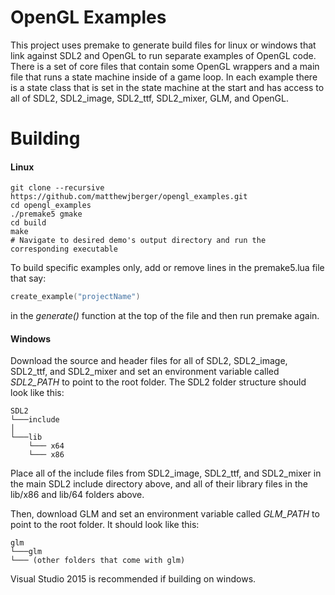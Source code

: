 # OpenGL Examples

This project uses premake to generate build files for linux or windows that link against SDL2 and OpenGL to run separate examples of OpenGL code. There is a set of core files that contain some OpenGL wrappers and a main file that runs a state machine inside of a game loop. In each example there is a state class that is set in the state machine at the start and has access to all of SDL2, SDL2_image, SDL2_ttf, SDL2_mixer, GLM, and OpenGL.

# Building

#### Linux

    git clone --recursive https://github.com/matthewjberger/opengl_examples.git
    cd opengl_examples
    ./premake5 gmake
    cd build
    make
    # Navigate to desired demo's output directory and run the corresponding executable

To build specific examples only, add or remove lines in the premake5.lua file that say:
```lua
create_example("projectName")
```
in the _generate()_ function at the top of the file and then run premake again.

#### Windows

Download the source and header files for all of SDL2, SDL2_image, SDL2_ttf, and SDL2_mixer and set an environment variable called *SDL2_PATH* to point to the root folder. The SDL2 folder structure should look like this:

```
SDL2
└───include
│      
└───lib
    └─── x64
    └─── x86
```
Place all of the include files from SDL2_image, SDL2_ttf, and SDL2_mixer in the main SDL2 include directory above, and all of their library files in the lib/x86 and lib/64 folders above.

Then, download GLM and set an environment variable called *GLM_PATH* to point to the root folder. It should look like this:

```
glm
└───glm
└─── (other folders that come with glm)
```

Visual Studio 2015 is recommended if building on windows.
